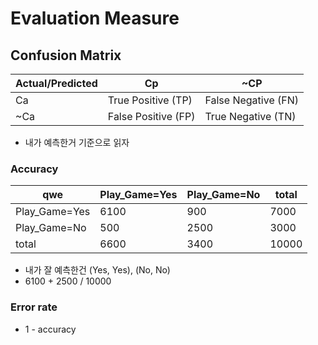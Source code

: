 # Evaluation Measure
## Confusion Matrix
Actual/Predicted|Cp|~CP
-|-|-
Ca | True Positive (TP) | False Negative (FN)
~Ca | False Positive (FP) | True Negative (TN)

- 내가 예측한거 기준으로 읽자



### Accuracy
qwe|Play_Game=Yes|Play_Game=No|total
-|-|-|-
Play_Game=Yes | 6100 | 900 | 7000
Play_Game=No | 500 | 2500 | 3000
total | 6600 | 3400 | 10000

- 내가 잘 예측한건 (Yes, Yes), (No, No)
- 6100 + 2500 / 10000

### Error rate 
- 1 - accuracy
